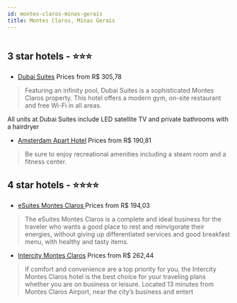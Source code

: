 ```yaml
---
id: montes-claros-minas-gerais
title: Montes Claros, Minas Gerais
---
```


<center><img src="https://novo-hu.s3.amazonaws.com/reservas/ota/prod/hotel/529150/esuites-montes-claros-001_20191105120954.jpg" alt="" /></center>


##  3 star hotels - ⭐️⭐️⭐️

-    [Dubai Suites](https://us.hurb.com/hotels/montes-claros/dubai-suites-OMN-8940?cmp=18055) Prices from R$ 305,78
   > Featuring an infinity pool, Dubai Suites is a sophisticated Montes Claros property. This hotel offers a modern gym, on-site restaurant and free Wi-Fi in all areas.All units at Dubai Suites include LED satellite TV and private bathrooms with a hairdryer 
-    [Amsterdam Apart Hotel](https://us.hurb.com/hotels/montes-claros/amsterdam-apart-hotel-JNP-JP578365?cmp=18055) Prices from R$ 190,81
   > Be sure to enjoy recreational amenities including a steam room and a fitness center.

##  4 star hotels - ⭐️⭐️⭐️⭐️

-    [eSuites Montes Claros ](https://us.hurb.com/hotels/montes-claros/esuites-montes-claros-OMN-8762?cmp=18055) Prices from R$ 194,03
   > The eSuites Montes Claros is a complete and ideal business for the traveler who wants a good place to rest and reinvigorate their energies, without giving up differentiated services and good breakfast menu, with healthy and tasty items.
-    [Intercity Montes Claros](https://us.hurb.com/hotels/montes-claros/intercity-montes-claros-OMN-4129?cmp=18055) Prices from R$ 262,44
   > If comfort and convenience are a top priority for you, the Intercity Montes Claros hotel is the best choice for your traveling plans whether you are on business or leisure. Located 13 minutes from Montes Claros Airport, near the city’s business and entert

